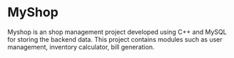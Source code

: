 # MyShop
Myshop is an shop management project developed using C++ and MySQL for storing the backend data. This project contains modules such as user management, inventory calculator, bill generation.
